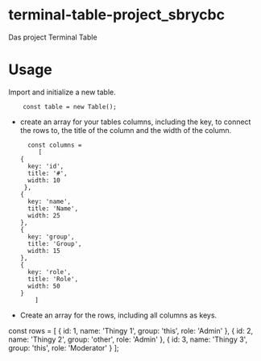 # terminal-table-project_sbrycbc

Das project Terminal Table

# Usage
Import and initialize a new table.

        const table = new Table();
- create an array for your tables columns, including the key, to connect the rows to, the title of the column and the width of the column.

        const columns =
           [
      {
        key: 'id',
        title: '#',
        width: 10
       },
      {
        key: 'name',
        title: 'Name',
        width: 25
      },
      {
        key: 'group',
        title: 'Group',
        width: 15
      },
      {
        key: 'role',
        title: 'Role',
        width: 50
      }
          ]
        
        
- Create an array for the rows, including all columns as keys.

const rows =
[
    {
        id: 1,
        name: 'Thingy 1',
        group: 'this',
        role: 'Admin'
    },
    {
        id: 2,
        name: 'Thingy 2',
        group: 'other',
        role: 'Admin'
    },
    {
        id: 3,
        name: 'Thingy 3',
        group: 'this',
        role: 'Moderator'
    }
];
